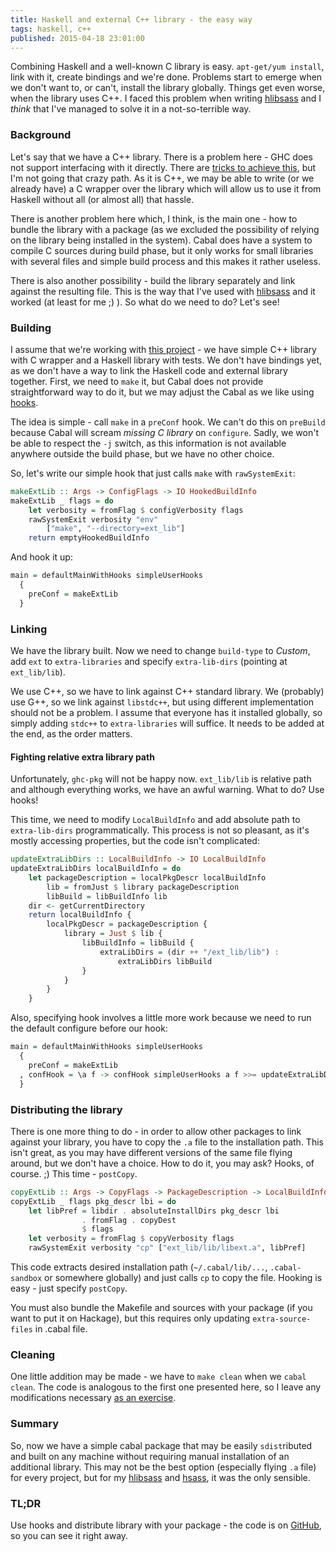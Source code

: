 ```yaml
---
title: Haskell and external C++ library - the easy way
tags: haskell, c++
published: 2015-04-18 23:01:00
---
```


Combining Haskell and a well-known C library is easy. `apt-get/yum install`, link with it, create bindings and we're done. Problems start to emerge when we don't want to, or can't, install the library globally. Things get even worse, when the library uses C++. I faced this problem when writing [hlibsass] and I *think* that I've managed to solve it in a not-so-terrible way. 

<!--more-->

### Background

Let's say that we have a C++ library. There is a problem here - GHC does not support interfacing with it directly. There are [tricks to achieve this], but I'm not going that crazy path. As it is C++, we may be able to write (or we already have) a C wrapper over the library which will allow us to use it from Haskell without all (or almost all) that hassle.

There is another problem here which, I think, is the main one - how to bundle the library with a package (as we excluded the possibility of relying on the library being installed in the system). Cabal does have a system to compile C sources during build phase, but it only works for small libraries with several files and simple build process and this makes it rather useless.

There is also another possibility - build the library separately and link against the resulting file. This is the way that I've used with [hlibsass] and it worked (at least for me ;) ). So what do we need to do? Let's see!

### Building

I assume that we're working with [this project] - we have simple C++ library with C wrapper and a Haskell library with tests. We don't have bindings yet, as we don't have a way to link the Haskell code and external library together. First, we need to `make` it, but Cabal does not provide straightforward way to do it, but we may adjust the Cabal as we like using [hooks].

The idea is simple - call `make` in a `preConf` hook. We can't do this on `preBuild` because Cabal will scream *missing C library* on `configure`. Sadly, we won't be able to respect the `-j` switch, as this information is not available anywhere outside the build phase, but we have no other choice.

So, let's write our simple hook that just calls `make` with `rawSystemExit`:

```haskell
makeExtLib :: Args -> ConfigFlags -> IO HookedBuildInfo
makeExtLib _ flags = do
    let verbosity = fromFlag $ configVerbosity flags
    rawSystemExit verbosity "env"
        ["make", "--directory=ext_lib"]
    return emptyHookedBuildInfo
```

And hook it up:

```haskell
main = defaultMainWithHooks simpleUserHooks
  {
    preConf = makeExtLib
  }
```

### Linking 

We have the library built. Now we need to change `build-type` to *Custom*, add `ext` to `extra-libraries` and specify `extra-lib-dirs` (pointing at `ext_lib/lib`).

We use C++, so we have to link against C++ standard library. We (probably) use G++, so we link against `libstdc++`, but using different implementation should not be a problem. I assume that everyone has it installed globally, so simply adding `stdc++` to `extra-libraries` will suffice. It needs to be added at the end, as the order matters.

#### Fighting relative extra library path

Unfortunately, `ghc-pkg` will not be happy now. `ext_lib/lib` is relative path and although everything works, we have an awful warning. What to do? Use hooks!

This time, we need to modify `LocalBuildInfo` and add absolute path to `extra-lib-dirs` programmatically. This process is not so pleasant, as it's mostly accessing properties, but the code isn't complicated:

```haskell
updateExtraLibDirs :: LocalBuildInfo -> IO LocalBuildInfo
updateExtraLibDirs localBuildInfo = do
    let packageDescription = localPkgDescr localBuildInfo
        lib = fromJust $ library packageDescription
        libBuild = libBuildInfo lib
    dir <- getCurrentDirectory
    return localBuildInfo {
        localPkgDescr = packageDescription {
            library = Just $ lib {
                libBuildInfo = libBuild {
                    extraLibDirs = (dir ++ "/ext_lib/lib") :
                        extraLibDirs libBuild
                }
            }
        }
    }
```

Also, specifying hook involves a little more work because we need to run the default configure before our hook:

```haskell
main = defaultMainWithHooks simpleUserHooks
  {
    preConf = makeExtLib
  , confHook = \a f -> confHook simpleUserHooks a f >>= updateExtraLibDirs
  }
```

### Distributing the library

There is one more thing to do - in order to allow other packages to link against your library, you have to copy the `.a` file to the installation path. This isn't great, as you may have different versions of the same file flying around, but we don't have a choice. How to do it, you may ask? Hooks, of course. ;) This time - `postCopy`.

```haskell
copyExtLib :: Args -> CopyFlags -> PackageDescription -> LocalBuildInfo -> IO ()
copyExtLib _ flags pkg_descr lbi = do
    let libPref = libdir . absoluteInstallDirs pkg_descr lbi
                . fromFlag . copyDest
                $ flags
    let verbosity = fromFlag $ copyVerbosity flags
    rawSystemExit verbosity "cp" ["ext_lib/lib/libext.a", libPref]
```

This code extracts desired installation path (`~/.cabal/lib/...`, `.cabal-sandbox` or somewhere globally) and just calls `cp` to copy the file. Hooking is easy - just specify `postCopy`.

You must also bundle the Makefile and sources with your package (if you want to put it on Hackage), but this requires only updating `extra-source-files` in .cabal file.

### Cleaning

One little addition may be made - we have to `make clean` when we `cabal clean`. The code is analogous to the first one presented here, so I leave any modifications necessary [as an exercise].

### Summary

So, now we have a simple cabal package that may be easily `sdist`ributed and built on any machine without requiring manual installation of an additional library. This may not be the best option (especially flying `.a` file) for every project, but for my [hlibsass] and [hsass], it was the only sensible.

### TL;DR

Use hooks and distribute library with your package - the code is on [GitHub], so you can see it right away.

[hlibsass]: https://github.com/jakubfijalkowski/hlibsass "hlibsass"
[tricks to achieve this]: https://wiki.haskell.org/CPlusPlus_from_Haskell "C++ from Haskell"
[this project]: https://github.com/jakubfijalkowski/haskell-and-cpp
[GitHub]: https://github.com/jakubfijalkowski/haskell-and-cpp "Haskell and C++ on GitHub"
[hooks]: http://hackage.haskell.org/package/Cabal-1.22.2.0/docs/Distribution-Simple.html#t:UserHooks "Cabal hooks"
[as an exercise]: https://github.com/jakubfijalkowski/haskell-and-cpp/blob/master/Setup.hs#L49-L52
[hsass]: https://github.com/jakubfijalkowski/hsass "hsass"